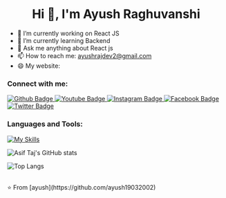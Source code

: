  <h1 align="center">Hi 👋, I'm Ayush Raghuvanshi</h1>

- 🔭 I’m currently working on React JS
- 🌱 I’m currently learning Backend
- 💬 Ask me anything about React js 
- 📫 How to reach me: ayushrajdev2@gmail.com
- 😄 My website: 
  
### Connect with me:
<div id="badges">
  <a href="https://github.com/axiftaj">
    <img src="https://img.shields.io/badge/Github-white?style=for-the-badge&logo=Github&logoColor=black" alt="Github Badge"/>
  </a>
  <a href="https://www.youtube.com/channel/UCzvRaprYPhvAplMK36Gu0kw">
    <img src="https://img.shields.io/badge/YouTube-red?style=for-the-badge&logo=youtube&logoColor=white" alt="Youtube Badge"/>
  </a>
   <a href="https://www.instagram.com/axif_taj">
    <img src="https://img.shields.io/badge/Instagram-purple?style=for-the-badge&logo=instagram&logoColor=white" alt="Instagram Badge"/>
  </a>
   <a href="https://fb.com/aaxiftaj">
    <img src="https://img.shields.io/badge/Facebook-blue?style=for-the-badge&logo=facebook&logoColor=white" alt="Facebook Badge"/>
  </a>
   <a href="https://twitter.com/axiftaj">
    <img src="https://img.shields.io/badge/Twitter-blue?style=for-the-badge&logo=twitter&logoColor=white" alt="Twitter Badge"/>
  </a>
</div>

### Languages and Tools:
[![My Skills](https://skillicons.dev/icons?i=flutter,dart,firebase,github,git,postman,figma,xd&perline=5)](https://skillicons.dev)

![Asif Taj's GitHub stats](https://github-readme-stats.vercel.app/api?username=axiftaj&show_icons=true&theme=dark)

![Top Langs](https://github-readme-stats.vercel.app/api/top-langs/?username=axiftaj&theme=dark)


<br>
⭐️ From [ayush](https://github.com/ayush19032002)
